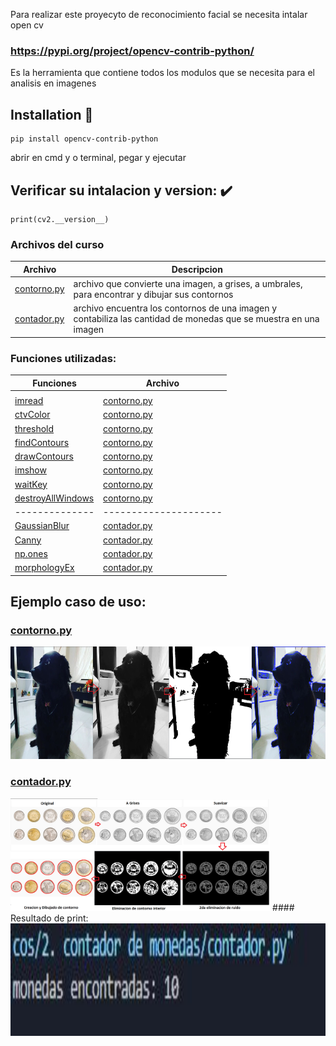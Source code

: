 Para realizar este proyecyto de reconocimiento facial se necesita intalar open cv
### https://pypi.org/project/opencv-contrib-python/
Es la herramienta que contiene todos los modulos que se necesita para el analisis en imagenes
## Installation 🚀

```
pip install opencv-contrib-python
```

abrir en cmd y o terminal, pegar y ejecutar

## Verificar su intalacion y version: :heavy_check_mark:

```
print(cv2.__version__)
```

### Archivos del curso

|   **Archivo**   |   **Descripcion**   | 
| -------------- | --------------------- |
| [contorno.py](./1.%20contorno/contorno.py) | archivo que convierte una imagen, a grises, a umbrales, para encontrar y dibujar sus contornos |
| [contador.py](./2.%20contador%20de%20monedas/contador.py) | archivo encuentra los contornos de una imagen y contabiliza las cantidad de monedas que se muestra en una imagen | 

### Funciones utilizadas:

|   **Funciones**   |   **Archivo**   | 
| -------------- | --------------------- |
| []() | []() |
| [imread](https://docs.opencv.org/3.4/d4/da8/group__imgcodecs.html#ga288b8b3da0892bd651fce07b3bbd3a56) | [contorno.py](./1.%20contorno/contorno.py) |
| [ctvColor](https://docs.opencv.org/3.4/d8/d01/group__imgproc__color__conversions.html#ga397ae87e1288a81d2363b61574eb8cab)| [contorno.py](./1.%20contorno/contorno.py) |
| [threshold](https://docs.opencv.org/3.4/d7/d1b/group__imgproc__misc.html#gae8a4a146d1ca78c626a53577199e9c57) | [contorno.py](./1.%20contorno/contorno.py) |
| [findContours](https://docs.opencv.org/4.x/d3/dc0/group__imgproc__shape.html#gadf1ad6a0b82947fa1fe3c3d497f260e0) | [contorno.py](./1.%20contorno/contorno.py) |
| [drawContours](https://docs.opencv.org/4.x/d6/d6e/group__imgproc__draw.html#ga746c0625f1781f1ffc9056259103edbc) | [contorno.py](./1.%20contorno/contorno.py) |
| [imshow](https://docs.opencv.org/4.x/d7/dfc/group__highgui.html#ga453d42fe4cb60e5723281a89973ee563) | [contorno.py](./1.%20contorno/contorno.py) |
| [waitKey](https://docs.opencv.org/4.x/d7/dfc/group__highgui.html#ga5628525ad33f52eab17feebcfba38bd7) | [contorno.py](./1.%20contorno/contorno.py) |
| [destroyAllWindows](https://docs.opencv.org/4.x/d7/dfc/group__highgui.html#ga6b7fc1c1a8960438156912027b38f481) | [contorno.py](./1.%20contorno/contorno.py) |
| -------------- | --------------------- |
| [GaussianBlur](https://docs.opencv.org/4.x/d4/d86/group__imgproc__filter.html#gaabe8c836e97159a9193fb0b11ac52cf1) | [contador.py](./2.%20contador%20de%20monedas/contador.py) |
| [Canny](https://docs.opencv.org/4.x/dd/d1a/group__imgproc__feature.html#ga04723e007ed888ddf11d9ba04e2232de) | [contador.py](./2.%20contador%20de%20monedas/contador.py) |
| [np.ones](https://numpy.org/doc/stable/reference/generated/numpy.ones.html) | [contador.py](./2.%20contador%20de%20monedas/contador.py) |
| [morphologyEx](https://docs.opencv.org/4.x/d9/d61/tutorial_py_morphological_ops.html) | [contador.py](./2.%20contador%20de%20monedas/contador.py) |


## Ejemplo caso de uso:
### [contorno.py](./1.%20contorno/contorno.py)
<img height="180em" src="./ejemplos/ejemplo-contorno.png"/> 

### [contador.py](./2.%20contador%20de%20monedas/contador.py)
<img height="180em" src="./ejemplos/ejemplo-contador.png"/> 
#### Resultado de print:
<img height="180em" src="./ejemplos/resultado-print-contador.JPG"/> 



